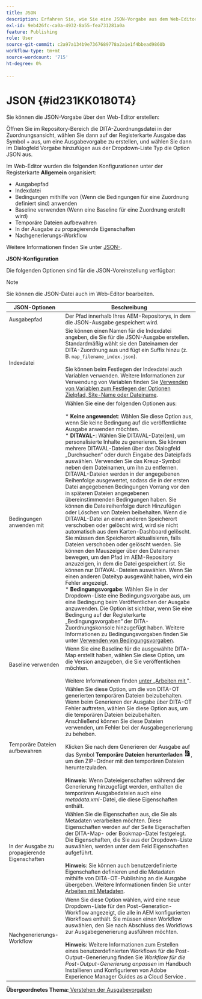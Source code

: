 ```yaml
---
title: JSON
description: Erfahren Sie, wie Sie eine JSON-Vorgabe aus dem Web-Editor und dem Zuordnungs-Dashboard erstellen. Konfigurieren der JSON-Ausgabevorgabe in AEM Guides.
exl-id: 9eb426fc-ca0a-4932-8a55-fea731281a0a
feature: Publishing
role: User
source-git-commit: c2a97a134b9e7367689778a2a1e1f4bbead9860b
workflow-type: tm+mt
source-wordcount: '715'
ht-degree: 0%

---
```


# JSON {#id231KK0180T4}

Sie können die JSON-Vorgabe über den Web-Editor erstellen:

Öffnen Sie im Repository-Bereich die DITA-Zuordnungsdatei in der Zuordnungsansicht, wählen Sie dann auf der Registerkarte Ausgabe das Symbol + aus, um eine Ausgabevorgabe zu erstellen, und wählen Sie dann im Dialogfeld Vorgabe hinzufügen aus der Dropdown-Liste Typ die Option JSON aus.

Im Web-Editor wurden die folgenden Konfigurationen unter der Registerkarte **Allgemein** organisiert:

- Ausgabepfad
- Indexdatei
- Bedingungen mithilfe von \(Wenn die Bedingungen für eine Zuordnung definiert sind\) anwenden
- Baseline verwenden \(Wenn eine Baseline für eine Zuordnung erstellt wird\)
- Temporäre Dateien aufbewahren
- In der Ausgabe zu propagierende Eigenschaften
- Nachgenerierungs-Workflow

Weitere Informationen finden Sie unter [JSON-](#id231KJA00REJ).


**JSON-Konfiguration**

Die folgenden Optionen sind für die JSON-Voreinstellung verfügbar:

>[!NOTE]
>
> Sie können die JSON-Datei auch im Web-Editor bearbeiten.

| JSON-Optionen | Beschreibung |
| --- | --- |
| Ausgabepfad | Der Pfad innerhalb Ihres AEM-Repositorys, in dem die JSON-Ausgabe gespeichert wird. |
| Indexdatei | Sie können einen Namen für die Indexdatei angeben, die Sie für die JSON-Ausgabe erstellen. Standardmäßig wählt sie den Dateinamen der DITA-Zuordnung aus und fügt ein Suffix hinzu (z. B. `map_filename_index.json`).<br><br>Sie können beim Festlegen der Indexdatei auch Variablen verwenden. Weitere Informationen zur Verwendung von Variablen finden Sie [Verwenden von Variablen zum Festlegen der Optionen Zielpfad, Site-Name oder Dateiname](generate-output-use-variables.md#id18BUG70K05Z). |
| Bedingungen anwenden mit | Wählen Sie eine der folgenden Optionen aus:<br><br>* **Keine angewendet**: Wählen Sie diese Option aus, wenn Sie keine Bedingung auf die veröffentlichte Ausgabe anwenden möchten.<br>* **DITAVAL-**: Wählen Sie DITAVAL-Datei(en), um personalisierte Inhalte zu generieren. Sie können mehrere DITAVAL-Dateien über das Dialogfeld „Durchsuchen“ oder durch Eingabe des Dateipfads auswählen. Verwenden Sie das Kreuz-Symbol neben dem Dateinamen, um ihn zu entfernen. DITAVAL-Dateien werden in der angegebenen Reihenfolge ausgewertet, sodass die in der ersten Datei angegebenen Bedingungen Vorrang vor den in späteren Dateien angegebenen übereinstimmenden Bedingungen haben. Sie können die Dateireihenfolge durch Hinzufügen oder Löschen von Dateien beibehalten. Wenn die DITAVAL-Datei an einen anderen Speicherort verschoben oder gelöscht wird, wird sie nicht automatisch aus dem Karten-Dashboard gelöscht. Sie müssen den Speicherort aktualisieren, falls Dateien verschoben oder gelöscht werden. Sie können den Mauszeiger über den Dateinamen bewegen, um den Pfad im AEM-Repository anzuzeigen, in dem die Datei gespeichert ist. Sie können nur DITAVAL-Dateien auswählen. Wenn Sie einen anderen Dateityp ausgewählt haben, wird ein Fehler angezeigt.<br>* **Bedingungsvorgabe**: Wählen Sie in der Dropdown-Liste eine Bedingungsvorgabe aus, um eine Bedingung beim Veröffentlichen der Ausgabe anzuwenden. Die Option ist sichtbar, wenn Sie eine Bedingung auf der Registerkarte „Bedingungsvorgaben“ der DITA-Zuordnungskonsole hinzugefügt haben. Weitere Informationen zu Bedingungsvorgaben finden Sie unter [Verwenden von Bedingungsvorgaben](generate-output-use-condition-presets.md#id1825FL004PN). |
| Baseline verwenden | Wenn Sie eine Baseline für die ausgewählte DITA-Map erstellt haben, wählen Sie diese Option, um die Version anzugeben, die Sie veröffentlichen möchten.<br><br>Weitere Informationen finden [ unter „Arbeiten mit ](generate-output-use-baseline-for-publishing.md#id1825FI0J0PF)&quot;. |
| Temporäre Dateien aufbewahren | Wählen Sie diese Option, um die von DITA-OT generierten temporären Dateien beizubehalten. Wenn beim Generieren der Ausgabe über DITA-OT Fehler auftreten, wählen Sie diese Option aus, um die temporären Dateien beizubehalten. Anschließend können Sie diese Dateien verwenden, um Fehler bei der Ausgabegenerierung zu beheben.<br> <br> Klicken Sie nach dem Generieren der Ausgabe auf das Symbol **Temporäre Dateien herunterladen** ![Symbol für temporäre Dateien herunterladen](images/download-temp-files-icon.png), um den ZIP-Ordner mit den temporären Dateien herunterzuladen. <br><br> **Hinweis**: Wenn Dateieigenschaften während der Generierung hinzugefügt werden, enthalten die temporären Ausgabedateien auch eine *metadata.xml*-Datei, die diese Eigenschaften enthält. |
| In der Ausgabe zu propagierende Eigenschaften | Wählen Sie die Eigenschaften aus, die Sie als Metadaten verarbeiten möchten. Diese Eigenschaften werden auf der Seite Eigenschaften der DITA-Map- oder Bookmap-Datei festgelegt. Die Eigenschaften, die Sie aus der Dropdown-Liste auswählen, werden unter dem Feld Eigenschaften aufgeführt.<br><br>**Hinweis**: Sie können auch benutzerdefinierte Eigenschaften definieren und die Metadaten mithilfe von DITA-OT-Publishing an die Ausgabe übergeben. Weitere Informationen finden Sie unter [Arbeiten mit Metadaten](metadata-dita.md#id21BJ00QD0XA). |
| Nachgenerierungs-Workflow | Wenn Sie diese Option wählen, wird eine neue Dropdown-Liste für den Post-Generation-Workflow angezeigt, die alle in AEM konfigurierten Workflows enthält. Sie müssen einen Workflow auswählen, den Sie nach Abschluss des Workflows zur Ausgabegenerierung ausführen möchten.<br><br>**Hinweis**: Weitere Informationen zum Erstellen eines benutzerdefinierten Workflows für die Post-Output-Generierung finden Sie _Workflow für die Post-Output-Generierung anpassen_ im Handbuch Installieren und Konfigurieren von Adobe Experience Manager Guides as a Cloud Service . |

**Übergeordnetes Thema:**[ Verstehen der Ausgabevorgaben](generate-output-understand-presets.md)
